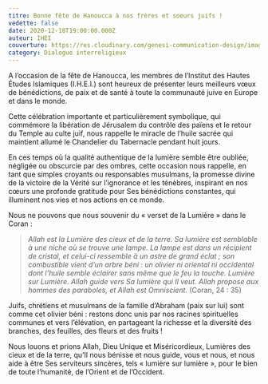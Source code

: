 ```yaml
---
titre: Bonne fête de Hanoucca à nos frères et soeurs juifs !
vedette: false
date: 2020-12-18T19:00:00.000Z
auteur: IHEI
couverture: https://res.cloudinary.com/genesi-communication-design/image/upload/v1608318779/ihei/files/lastday-chanukah_i89wxi.jpg
category: Dialogue interreligieux
---
```

A l’occasion de la fête de Hanoucca, les membres de l’Institut des Hautes Études Islamiques (I.H.E.I.) sont heureux de présenter leurs meilleurs vœux de bénédictions, de paix et de santé à toute la communauté juive en Europe et dans le monde.

Cette célébration importante et particulièrement symbolique, qui commémore la libération de Jérusalem du contrôle des païens et le retour du Temple au culte juif, nous rappelle le miracle de l’huile sacrée qui maintient allumé le Chandelier du Tabernacle pendant huit jours.

En ces temps où la qualité authentique de la lumière semble être oubliée, négligée ou obscurcie par des ombres, cette occasion nous rappelle, en tant que simples croyants ou responsables musulmans, la promesse divine de la victoire de la Vérité sur l’ignorance et les ténèbres, inspirant en nos cœurs une profonde gratitude pour Ses bénédictions constantes, qui illuminent nos vies et nos actions en ce monde.

Nous ne pouvons que nous souvenir du «&nbsp;verset de la Lumière&nbsp;» dans le Coran&nbsp;:

> *Allah est la Lumière des cieux et de la terre. Sa lumière est semblable à une niche où se trouve une lampe. La lampe est dans un récipient de cristal, et celui-ci ressemble à un astre de grand éclat*&nbsp;*; son combustible vient d’un arbre béni*&nbsp;*: un olivier ni oriental ni occidental dont l’huile semble éclairer sans même que le feu la touche. Lumière sur Lumière. Allah guide vers Sa lumière qui Il veut. Allah propose aux hommes des paraboles, et Allah est Omniscient.* (Coran, 24&nbsp;: 35)

Juifs, chrétiens et musulmans de la famille d’Abraham (paix sur lui) sont comme cet olivier béni&nbsp;: restons donc unis par nos racines spirituelles communes et vers l’élévation, en partageant la richesse et la diversité des branches, des feuilles, des fleurs et des fruits&nbsp;!

Nous louons et prions Allah, Dieu Unique et Miséricordieux, Lumières des cieux et de la terre, qu’Il nous bénisse et nous guide, vous et nous, et nous aide à être Ses serviteurs sincères, tels «&nbsp;lumière sur lumière&nbsp;», pour le bien de toute l’humanité, de l’Orient et de l’Occident.